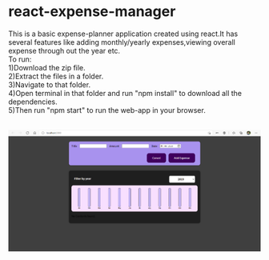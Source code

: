 # react-expense-manager
This is a basic expense-planner application created using react.It has several features like adding monthly/yearly expenses,viewing overall expense through out the year etc.
<br>To run:<br>
1)Download the zip file.<br>
2)Extract the files in a folder.<br>
3)Navigate to that folder.<br>
4)Open terminal in that folder and run "npm install" to download all the dependencies.<br>
5)Then run "npm start" to run the web-app in your browser.<br><br>

<img src="./image.png">
